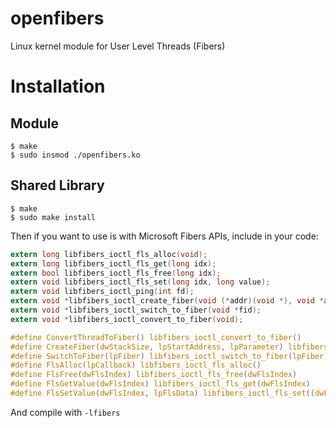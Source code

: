 # openfibers
Linux kernel module for User Level Threads (Fibers)

# Installation

## Module

```shell
$ make
$ sudo insmod ./openfibers.ko
```

## Shared Library
```shell
$ make
$ sudo make install
```

Then if you want to use is with Microsoft Fibers APIs, include in your code:
```c
extern long libfibers_ioctl_fls_alloc(void);
extern long libfibers_ioctl_fls_get(long idx);
extern bool libfibers_ioctl_fls_free(long idx);
extern void libfibers_ioctl_fls_set(long idx, long value);
extern void libfibers_ioctl_ping(int fd);
extern void *libfibers_ioctl_create_fiber(void (*addr)(void *), void *args);
extern void *libfibers_ioctl_switch_to_fiber(void *fid);
extern void *libfibers_ioctl_convert_to_fiber(void);

#define ConvertThreadToFiber() libfibers_ioctl_convert_to_fiber()
#define CreateFiber(dwStackSize, lpStartAddress, lpParameter) libfibers_ioctl_create_fiber(lpStartAddress, lpParameter)
#define SwitchToFiber(lpFiber) libfibers_ioctl_switch_to_fiber(lpFiber)
#define FlsAlloc(lpCallback) libfibers_ioctl_fls_alloc()
#define FlsFree(dwFlsIndex) libfibers_ioctl_fls_free(dwFlsIndex)
#define FlsGetValue(dwFlsIndex) libfibers_ioctl_fls_get(dwFlsIndex)
#define FlsSetValue(dwFlsIndex, lpFlsData) libfibers_ioctl_fls_set((dwFlsIndex), (long long)
```

And compile with `-lfibers`
